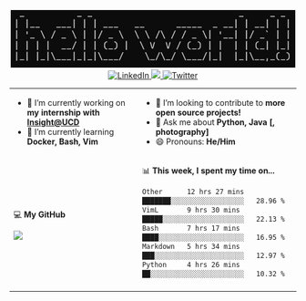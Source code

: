 <p align="center">
  <img src="https://github.com/rajitbanerjee/rajitbanerjee/blob/master/resources/hello-world.jpg" width=500 /> 
  <br />
  <a href="https://www.linkedin.com/in/rajitbanerjee/">
    <img src="https://img.shields.io/badge/-rajitbanerjee-blue?style=flat-square&logo=Linkedin&logoColor=white" alt="LinkedIn" />
  </a>
  <a href="https://rajitbanerjee.github.io">
    <img src="https://img.shields.io/badge/-rajitbanerjee.github.io-black?style=flat-square&logo=github&logoColor=white" />
  </a>
  <a href="https://twitter.com/rajit_banerjee">
    <img src="https://img.shields.io/twitter/follow/rajit_banerjee?style=social" alt="Twitter" />
  </a>
</p>

<table>
  <tr><td>
    
  - 🔭 I’m currently working on **my internship with [Insight@UCD](https://www.insight-centre.org/)**
  - 🌱 I’m currently learning **Docker, Bash, Vim**

  
  </td><td>
  
  - 👯 I’m looking to contribute to **more open source projects!**
  - 💬 Ask me about **Python, Java [, photography]** 
  - 😄 Pronouns: **He/Him**
      
  </td></tr>
  <tr><td>
  
  💻 **My GitHub** 

  <img src="https://github-readme-stats.vercel.app/api?username=rajitbanerjee&hide_title=true&show_icons=true&count_private=true&title_color=fff&icon_color=f39c19&text_color=9f9f9f&bg_color=151515">
  
  </td><td>
  
   📊 **This week, I spent my time on...**

  <!--START_SECTION:waka-->
```text
Other      12 hrs 27 mins  ███████░░░░░░░░░░░░░░░░░░   28.96 % 
VimL       9 hrs 30 mins   █████░░░░░░░░░░░░░░░░░░░░   22.13 % 
Bash       7 hrs 17 mins   ████░░░░░░░░░░░░░░░░░░░░░   16.95 % 
Markdown   5 hrs 34 mins   ███░░░░░░░░░░░░░░░░░░░░░░   12.97 % 
Python     4 hrs 26 mins   ██░░░░░░░░░░░░░░░░░░░░░░░   10.32 %
```
<!--END_SECTION:waka-->
  
  </td>
  <tr><td colspan="2">
  

  
</td></tr>
</table>



